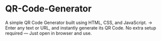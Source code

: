 # QR-Code-Generator
A simple QR Code Generator built using HTML, CSS, and JavaScript. → Enter any text or URL, and instantly generate its QR Code. No extra setup required — Just open in browser and use.
